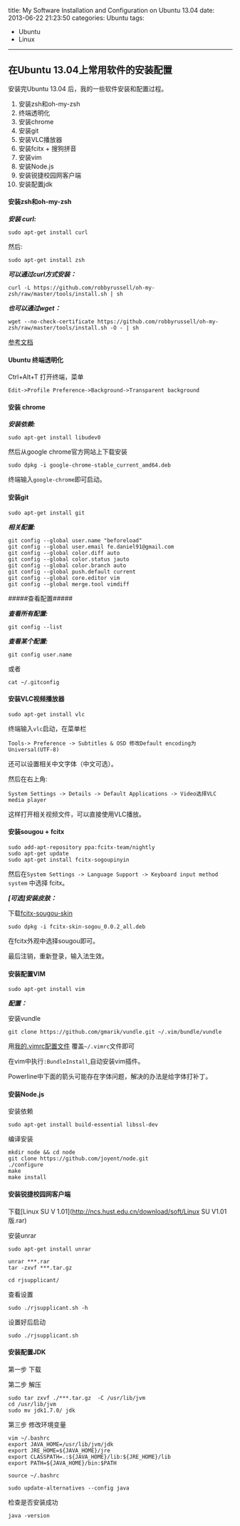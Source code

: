 title: My Software Installation and Configuration on Ubuntu 13.04
date: 2013-06-22 21:23:50
categories: Ubuntu
tags: 
- Ubuntu
- Linux
---

## 在Ubuntu 13.04上常用软件的安装配置

安装完Ubuntu 13.04 后，我的一些软件安装和配置过程。

1. 安装zsh和oh-my-zsh
2. 终端透明化
3. 安装chrome
4. 安装git
5. 安装VLC播放器
6. 安装fcitx + 搜狗拼音
7. 安装vim
8. 安装Node.js
9. 安装锐捷校园网客户端
10. 安装配置jdk

<!-- more -->

#### 安装zsh和oh-my-zsh

___安装 curl:___

    sudo apt-get install curl

然后:

    sudo apt-get install zsh

___可以通过curl方式安装：___

    curl -L https://github.com/robbyrussell/oh-my-zsh/raw/master/tools/install.sh | sh

___也可以通过wget：___

    wget --no-check-certificate https://github.com/robbyrussell/oh-my-zsh/raw/master/tools/install.sh -O - | sh

[参考文档](https://github.com/robbyrussell/oh-my-zsh)

#### Ubuntu 终端透明化

Ctrl+Alt+T 打开终端，菜单 

    Edit->Profile Preference->Background->Transparent background

#### 安装 chrome

___安装依赖:___

    sudo apt-get install libudev0

然后从google chrome官方网站上下载安装

    sudo dpkg -i google-chrome-stable_current_amd64.deb

终端输入`google-chrome`即可启动。

#### 安装git

    sudo apt-get install git

___相关配置:___

    git config --global user.name "beforeload"
    git config --global user.email fe.daniel91@gmail.com
    git config --global color.diff auto
    git config --global color.status jauto
    git config --global color.branch auto
    git config --global push.default current
    git config --global core.editor vim
    git config --global merge.tool vimdiff

#####查看配置#####

___查看所有配置:___

    git config --list

___查看某个配置:___

    git config user.name

或者 

    cat ~/.gitconfig

#### 安装VLC视频播放器

    sudo apt-get install vlc

终端输入`vlc`启动，在菜单栏

    Tools-> Preference -> Subtitles & OSD 修改Default encoding为Universal(UTF-8)
    
还可以设置相关中文字体（中文可选）。

然后在右上角:

    System Settings -> Details -> Default Applications -> Video选择VLC media player

这样打开相关视频文件，可以直接使用VLC播放。


#### 安装sougou + fcitx

    sudo add-apt-repository ppa:fcitx-team/nightly
    sudo apt-get update
    sudo apt-get install fcitx-sogoupinyin

然后在``System Settings -> Language Support -> Keyboard input method system`` 中选择 fcitx。


___[可选]安装皮肤：___

下载[fcitx-sougou-skin](http://pan.baidu.com/share/link?shareid=591450&uk=4060302862)

    sudo dpkg -i fcitx-skin-sogou_0.0.2_all.deb

在fcitx外观中选择sougou即可。

最后注销，重新登录，输入法生效。

#### 安装配置VIM

    sudo apt-get install vim

___配置：___

安装vundle

    git clone https://github.com/gmarik/vundle.git ~/.vim/bundle/vundle

用[我的.vimrc配置文件](https://github.com/beforeload/myconf/blob/master/.vimrc)
覆盖`~/.vimrc`文件即可

在vim中执行`:BundleInstall`,自动安装vim插件。

Powerline中下面的箭头可能存在字体问题，解决的办法是给字体打补丁。

#### 安装Node.js

安装依赖

    sudo apt-get install build-essential libssl-dev

编译安装

    mkdir node && cd node
    git clone https://github.com/joyent/node.git
    ./configure
    make 
    make install

#### 安装锐捷校园网客户端

下载[Linux SU V 1.01](http://ncs.hust.edu.cn/download/soft/Linux SU V1.01版.rar)

安装unrar

    sudo apt-get install unrar

    unrar ***.rar
    tar -zxvf ***.tar.gz

    cd rjsupplicant/

查看设置

    sudo ./rjsupplicant.sh -h

设置好后启动

    sudo ./rjsupplicant.sh

#### 安装配置JDK

第一步 下载

第二步 解压

    sudo tar zxvf ./***.tar.gz  -C /usr/lib/jvm
    cd /usr/lib/jvm
    sudo mv jdk1.7.0/ jdk

第三步 修改环境变量

    vim ~/.bashrc
    export JAVA_HOME=/usr/lib/jvm/jdk
    export JRE_HOME=${JAVA_HOME}/jre  
    export CLASSPATH=.:${JAVA_HOME}/lib:${JRE_HOME}/lib  
    export PATH=${JAVA_HOME}/bin:$PATH  

    source ~/.bashrc

    sudo update-alternatives --config java 

检查是否安装成功

    java -version
